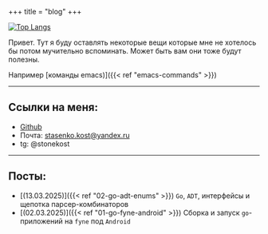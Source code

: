 +++
title = "blog"
+++

[![Top Langs](https://github-readme-stats.vercel.app/api/top-langs/?username=Stasenko-Konstantin&langs_count=8&layout=compact&theme=dark&exclude_repo=my-blog)](https://github.com/Stasenko-Konstantin)

Привет. Тут я буду оставлять некоторые вещи которые мне не хотелось бы потом мучительно вспоминать. Может быть вам они тоже будут полезны.

Например [команды emacs)]({{< ref "emacs-commands" >}})

---

## Ссылки на меня:
- [Github](https://github.com/Stasenko-Konstantin)
- Почта: stasenko.kost@yandex.ru
- tg: @stonekost

---

## Посты:
- [(13.03.2025)]({{< ref "02-go-adt-enums" >}}) `Go`, `ADT`, интерфейсы и щепотка парсер-комбинаторов
- [(02.03.2025)]({{< ref "01-go-fyne-android" >}}) Сборка и запуск `go`-приложений на `fyne` под `Android`
